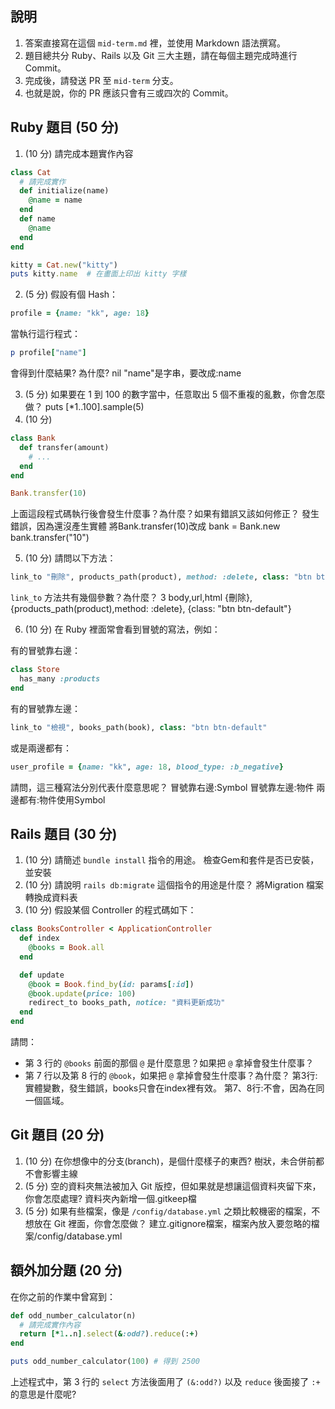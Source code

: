 ## 說明

1. 答案直接寫在這個 `mid-term.md` 裡，並使用 Markdown 語法撰寫。
1. 題目總共分 Ruby、Rails 以及 Git 三大主題，請在每個主題完成時進行 Commit。
1. 完成後，請發送 PR 至 `mid-term` 分支。
1. 也就是說，你的 PR 應該只會有三或四次的 Commit。

## Ruby 題目 (50 分)

1. (10 分) 請完成本題實作內容

```ruby
class Cat
  # 請完成實作
  def initialize(name)
    @name = name
  end
  def name
    @name
  end
end

kitty = Cat.new("kitty")
puts kitty.name  # 在畫面上印出 kitty 字樣
```

2. (5 分) 假設有個 Hash：

```ruby
profile = {name: "kk", age: 18}
```

當執行這行程式：

```ruby
p profile["name"]
```

會得到什麼結果? 為什麼?
nil
"name"是字串，要改成:name

3. (5 分) 如果要在 1 到 100 的數字當中，任意取出 5 個不重複的亂數，你會怎麼做？
puts [*1..100].sample(5)
4. (10 分)
```ruby
class Bank
  def transfer(amount)
    # ...
  end
end

Bank.transfer(10)
```

上面這段程式碼執行後會發生什麼事？為什麼？如果有錯誤又該如何修正？
發生錯誤，因為還沒產生實體
將Bank.transfer(10)改成
bank = Bank.new
bank.transfer("10")

5. (10 分) 請問以下方法：

```ruby
link_to "刪除", products_path(product), method: :delete, class: "btn btn-default"
```

`link_to` 方法共有幾個參數？為什麼？
3
body,url,html
{刪除},{products_path(product),method: :delete}, {class: "btn btn-default"}

6. (10 分) 在 Ruby 裡面常會看到冒號的寫法，例如：

有的冒號靠右邊：

```ruby
class Store
  has_many :products
end
```

有的冒號靠左邊：

```ruby
link_to "檢視", books_path(book), class: "btn btn-default"
```

或是兩邊都有：

```ruby
user_profile = {name: "kk", age: 18, blood_type: :b_negative}
```

請問，這三種寫法分別代表什麼意思呢？
冒號靠右邊:Symbol
冒號靠左邊:物件
兩邊都有:物件使用Symbol

## Rails 題目 (30 分)

1. (10 分) 請簡述 `bundle install` 指令的用途。
檢查Gem和套件是否已安裝，並安裝
2. (10 分) 請說明 `rails db:migrate` 這個指令的用途是什麼？
將Migration 檔案轉換成資料表
3. (10 分) 假設某個 Controller 的程式碼如下：

```ruby
class BooksController < ApplicationController
  def index
    @books = Book.all
  end

  def update
    @book = Book.find_by(id: params[:id])
    @book.update(price: 100)
    redirect_to books_path, notice: "資料更新成功"
  end
end
```

請問：
- 第 3 行的 `@books` 前面的那個 `@` 是什麼意思？如果把 `@` 拿掉會發生什麼事？
- 第 7 行以及第 8 行的 `@book`，如果把 `@` 拿掉會發生什麼事？為什麼？
第3行:實體變數，發生錯誤，books只會在index裡有效。
第7、8行:不會，因為在同一個區域。

## Git 題目 (20 分)

1. (10 分) 在你想像中的分支(branch)，是個什麼樣子的東西?
樹狀，未合併前都不會影響主線
1. (5 分) 空的資料夾無法被加入 Git 版控，但如果就是想讓這個資料夾留下來，你會怎麼處理?
資料夾內新增一個.gitkeep檔
2. (5 分) 如果有些檔案，像是 `/config/database.yml` 之類比較機密的檔案，不想放在 Git 裡面，你會怎麼做？
建立.gitignore檔案，檔案內放入要忽略的檔案/config/database.yml
## 額外加分題 (20 分)

在你之前的作業中曾寫到：

```ruby
def odd_number_calculator(n)
  # 請完成實作內容
  return [*1..n].select(&:odd?).reduce(:+)
end

puts odd_number_calculator(100) # 得到 2500
```

上述程式中，第 3 行的 `select` 方法後面用了 `(&:odd?)` 以及 `reduce` 後面接了 `:+` 的意思是什麼呢?

